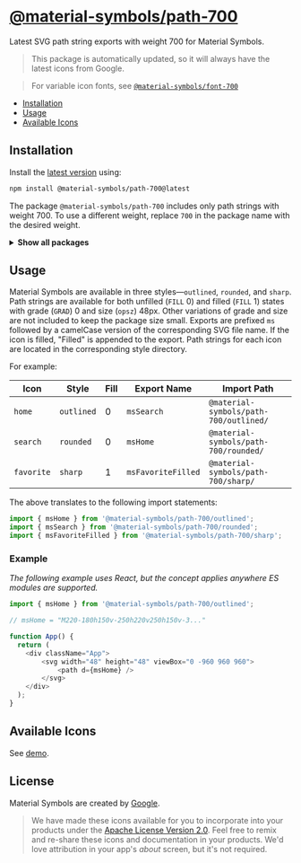 # [@material-symbols/path-700](https://github.com/marella/material-symbols/tree/main/svg/700)

Latest SVG path string exports with weight 700 for Material Symbols.

> This package is automatically updated, so it will always have the latest icons from Google.

> For variable icon fonts, see [`@material-symbols/font-700`](https://www.npmjs.com/package/@material-symbols/font-700)

- [Installation](#installation)
- [Usage](#usage)
- [Available Icons](#available-icons)

## Installation

Install the [latest version][releases] using:

```sh
npm install @material-symbols/path-700@latest
```

The package `@material-symbols/path-700` includes only path strings with weight 700. To use a different weight, replace `700` in the package name with the desired weight.

<details>
<summary><strong>Show all packages</strong></summary><br>

| Package                                                                                  | Weight |
|:-----------------------------------------------------------------------------------------| :----- |
| [`@material-symbols/path-100`](https://www.npmjs.com/package/@material-symbols/path-100) | 100    |
| [`@material-symbols/path-200`](https://www.npmjs.com/package/@material-symbols/path-200) | 200    |
| [`@material-symbols/path-300`](https://www.npmjs.com/package/@material-symbols/path-300) | 300    |
| [`@material-symbols/path-400`](https://www.npmjs.com/package/@material-symbols/path-400) | 400    |
| [`@material-symbols/path-500`](https://www.npmjs.com/package/@material-symbols/path-500) | 500    |
| [`@material-symbols/path-600`](https://www.npmjs.com/package/@material-symbols/path-600) | 600    |
| [`@material-symbols/path-700`](https://www.npmjs.com/package/@material-symbols/path-700) | 700    |

</details>

## Usage

Material Symbols are available in three styles&mdash;`outlined`, `rounded`, and `sharp`. Path strings are available for both unfilled (`FILL` 0) and filled (`FILL` 1) states with grade (`GRAD`) 0 and size (`opsz`) 48px. Other variations of grade and size are not included to keep the package size small. Exports are prefixed `ms` followed by a camelCase version of the corresponding SVG file name. If the icon is filled, "Filled" is appended to the export. Path strings for each icon are located in the corresponding style directory.

For example:

| Icon       | Style      | Fill | Export Name        | Import Path                                   |
|------------|------------|------|--------------------|-----------------------------------------------|
| `home`     | `outlined` | 0    | `msSearch`         | `@material-symbols/path-700/outlined/` |
| `search`   | `rounded`  | 0    | `msHome`           | `@material-symbols/path-700/rounded/`  |
| `favorite` | `sharp`    | 1    | `msFavoriteFilled` | `@material-symbols/path-700/sharp/`    |

The above translates to the following import statements:
```js
import { msHome } from '@material-symbols/path-700/outlined';
import { msSearch } from '@material-symbols/path-700/rounded';
import { msFavoriteFilled } from '@material-symbols/path-700/sharp';
```

### Example

*The following example uses React, but the concept applies anywhere ES modules are supported.*

```js
import { msHome } from '@material-symbols/path-700/outlined';

// msHome = "M220-180h150v-250h220v250h150v-3..."

function App() {
  return (
    <div className="App">
        <svg width="48" height="48" viewBox="0 -960 960 960">
            <path d={msHome} />
        </svg>
    </div>
  );
}
```

## Available Icons

See [demo].

## License

Material Symbols are created by [Google](https://github.com/google/material-design-icons#license).

> We have made these icons available for you to incorporate into your products under the [Apache License Version 2.0][license]. Feel free to remix and re-share these icons and documentation in your products.
We'd love attribution in your app's *about* screen, but it's not required.

[releases]: https://github.com/marella/material-symbols/releases
[license]: https://github.com/marella/material-symbols/blob/main/svg/700/LICENSE
[demo]: https://marella.github.io/material-symbols/demo/
